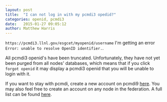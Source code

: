```yaml
---
layout: post
title:  "I can not log in with my pcmdi3 opedid?"
categories: openid, pcmdi3 
date:   2015-01-27 09:05:12
author: Matthew Harris
---
```


`https://pcmdi3.llnl.gov/esgcet/myopenid/username` I'm getting an error `Error: unable to resolve OpenID identifier.`.

All pcmdi3 openid's have been truncated. Unfortunately, they have not yet been
purged from all nodes' databases, which means that if you click `forgot openid` it
may display a pcmdi3 openid that you will be unable to login with it.

If you want to stay with pcmdi, create a new account on pcmdi9
[here][pcmdi9]. You may also feel free to create an account on any node in the
federation. A full list can be found [here][nodelist].

[pcmdi9]: https://pcmdi9.llnl.gov/esgf-web-fe/createAccount
[nodelist]: https://github.com/ESGF/esgf.github.io/wiki/Peer-Node-List

